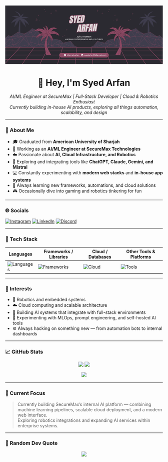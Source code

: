 <p align="center">
  <img src="name.png" alt="Syed Arfan Banner" />
</p>

<h1 align="center">👋 Hey, I'm Syed Arfan</h1>

<p align="center">
  <em>AI/ML Engineer at SecureMax | Full-Stack Developer | Cloud & Robotics Enthusiast</em><br>
  <em>Currently building in-house AI products, exploring all things automation, scalability, and design</em>
</p>

---

### 🚀 About Me
- 🎓 Graduated from **American University of Sharjah**
- 💼 Working as an **AI/ML Engineer at SecureMax Technologies**
- ☁️ Passionate about **AI, Cloud Infrastructure, and Robotics**
- 🧠 Exploring and integrating tools like **ChatGPT, Claude, Gemini, and Mistral**
- 💻 Constantly experimenting with **modern web stacks** and **in-house app systems**
- 🌱 Always learning new frameworks, automations, and cloud solutions  
- 🎮 Occasionally dive into gaming and robotics tinkering for fun

---

### 🌐 Socials
[![Instagram](https://img.shields.io/badge/Instagram-simplyarfan-pink?style=flat-square&logo=instagram)](https://instagram.com/simplyarfan)
[![LinkedIn](https://img.shields.io/badge/LinkedIn-Syed%20Arfan-blue?style=flat-square&logo=linkedin)](https://www.linkedin.com/in/syedarfan/)
[![Discord](https://img.shields.io/badge/Discord-simplyarfan-5865F2?style=flat-square&logo=discord)](https://discord.com/users/simplyarfan)

---

### 🧰 Tech Stack

| **Languages** | **Frameworks / Libraries** | **Cloud / Databases** | **Other Tools & Platforms** |
|----------------|-----------------------------|------------------------|------------------------------|
| ![Languages](https://skillicons.dev/icons?i=py,cpp,c,asm,js,ts,html,css) | ![Frameworks](https://skillicons.dev/icons?i=react,nextjs,framer,tailwind,nodejs,express,django,fastapi) | ![Cloud](https://skillicons.dev/icons?i=postgres,azure,vercel,netlify,firebase,aws,neon,docker) | ![Tools](https://skillicons.dev/icons?i=git,github,vscode,linux,bash,notion,figma,postman) |

---

### 🧠 Interests
- 🤖 Robotics and embedded systems  
- ☁️ Cloud computing and scalable architecture  
- 🧩 Building AI systems that integrate with full-stack environments  
- 🧪 Experimenting with MLOps, prompt engineering, and self-hosted AI tools  
- ⚙️ Always hacking on something new — from automation bots to internal dashboards  

---

### 📈 GitHub Stats
<p align="center">
  <img src="https://github-readme-stats.vercel.app/api?username=simplyarfan&show_icons=true&theme=radical" height="160"/>
  <img src="https://github-readme-stats.vercel.app/api/top-langs/?username=simplyarfan&layout=compact&theme=radical" height="160"/>
</p>

<p align="center">
  <img src="https://github-profile-trophy.vercel.app/?username=simplyarfan&theme=onedark" />
</p>

---

### 🎯 Current Focus
> Currently building SecureMax’s internal AI platform — combining machine learning pipelines, scalable cloud deployment, and a modern web interface.  
> Exploring robotics integrations and expanding AI services within enterprise systems.

---

### 🧩 Random Dev Quote

<p align="center">
  <img src="https://quotes-github-readme.vercel.app/api?type=horizontal&theme=radical" />
</p>
